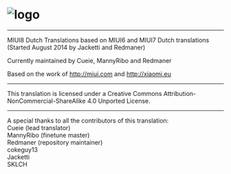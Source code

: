 # ![logo](http://s33.postimg.org/gzg1mn7bj/banner_1.png) 

---------------------------------------------------------------------------------------------

MIUI8 Dutch Translations based on MIUI6 and MIUI7 Dutch translations (Started August 2014 by Jacketti and Redmaner) 

Currently maintained by Cueie, MannyRibo and Redmaner

Based on the work of http://miui.com and http://xiaomi.eu

---------------------------------------------------------------------------------------------

This translation is licensed under a Creative Commons Attribution-NonCommercial-ShareAlike 4.0 Unported License.

---------------------------------------------------------------------------------------------
A special thanks to all the contributors of this translation:<br>
Cueie (lead translator)<br>
MannyRibo (finetune master)<br>
Redmaner (repository maintainer)<br>
cokeguy13<br>
Jacketti<br>
SKLCH<br>
